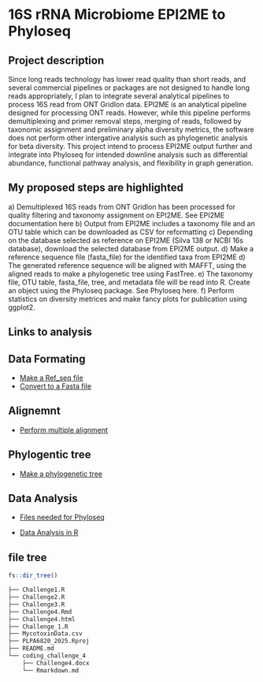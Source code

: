 # 16S rRNA Microbiome EPI2ME to Phyloseq

## Project description
Since long reads technology has lower read quality than short reads, and several commercial pipelines or
packages are not designed to handle long reads appropriately, I plan to integrate several analytical
pipelines to process 16S read from ONT GridIon data. EPI2ME is an analytical pipeline designed for processing ONT reads.
However, while this pipeline performs demultiplexing and primer removal steps, merging of reads, followed by
taxonomic assignment and preliminary alpha diversity metrics, the software does not perform other intergative analysis
such as phylogenetic analysis for beta diversity. This project intend to process EPI2ME output further and integrate into Phyloseq for intended downline analysis such as differential abundance, functional pathway analysis, and flexibility in graph generation. 

## My proposed steps are highlighted

a) Demultiplexed 16S reads from ONT GridIon has been processed for quality filtering and taxonomy assignment on EPI2ME. See EPI2ME documentation here 
b) Output from EPI2ME includes a taxonomy file and an OTU table which can be downloaded as CSV for reformatting
c) Depending on the database selected as reference on EPI2ME (Silva 138 or NCBI 16s database), download the selected database from EPI2ME output.
d) Make a reference sequence file (fasta_file) for the identified taxa from EPI2ME
d) The generated reference sequence will be aligned with MAFFT, using the aligned reads to make a
phylogenetic tree using FastTree.
e) The taxonomy file, OTU table, fasta_file, tree, and metadata file will be read into R. Create an object using the Phyloseq package. See Phyloseq here.
f) Perform statistics on diversity metrices and make fancy plots for publication using ggplot2. 


## Links to analysis
## Data Formating

- [Make a Ref_seq file](Bash_Scripts/Data_Formatting/Species_replace.sh)
- [Convert to a Fasta file](Bash_Scripts/Data_Formatting/CSV_to_fasta.sh)

## Alignemnt

- [Perform multiple alignment](Bash_Scripts/Ref_Seq_Alignment/Align.sh)

## Phylogentic tree

- [Make a phylogenetic tree](Bash_Scripts/Phylogenetic_Tree/tree.sh)

## Data Analysis

- [Files needed for Phyloseq](R_data)

- [Data Analysis in R](rcode.Rmd)



## file tree

```r
fs::dir_tree()
```

```bash
├── Challenge1.R
├── Challenge2.R
├── Challenge3.R
├── Challenge4.Rmd
├── Challenge4.html
├── Challenge_1.R
├── MycotoxinData.csv
├── PLPA6820_2025.Rproj
├── README.md
└── coding_challenge_4
    ├── Challenge4.docx
    └── Rmarkdown.md
```
